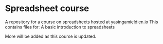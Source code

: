 # Spreadsheet course
A repository for a course on spreadsheets hosted at yasingamieldien.io
This contains files for:
A basic introduction to spreadsheets

More will be added as this course is updated.
